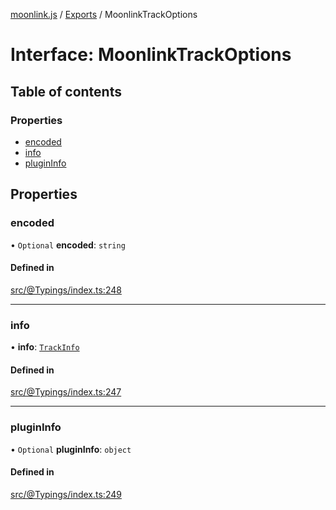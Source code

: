 [moonlink.js](../README.md) / [Exports](../modules.md) / MoonlinkTrackOptions

# Interface: MoonlinkTrackOptions

## Table of contents

### Properties

- [encoded](MoonlinkTrackOptions.md#encoded)
- [info](MoonlinkTrackOptions.md#info)
- [pluginInfo](MoonlinkTrackOptions.md#plugininfo)

## Properties

### encoded

• `Optional` **encoded**: `string`

#### Defined in

[src/@Typings/index.ts:248](https://github.com/Ecliptia/moonlink.js/blob/150c8e5/src/@Typings/index.ts#L248)

___

### info

• **info**: [`TrackInfo`](TrackInfo.md)

#### Defined in

[src/@Typings/index.ts:247](https://github.com/Ecliptia/moonlink.js/blob/150c8e5/src/@Typings/index.ts#L247)

___

### pluginInfo

• `Optional` **pluginInfo**: `object`

#### Defined in

[src/@Typings/index.ts:249](https://github.com/Ecliptia/moonlink.js/blob/150c8e5/src/@Typings/index.ts#L249)
